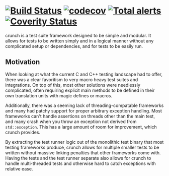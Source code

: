 # [![Build Status](https://travis-ci.org/DX-MON/crunch.svg?branch=main)](https://travis-ci.org/DX-MON/crunch) [![codecov](https://codecov.io/gh/DX-MON/crunch/branch/main/graph/badge.svg)](https://codecov.io/gh/DX-MON/crunch) [![Total alerts](https://img.shields.io/lgtm/alerts/g/DX-MON/crunch.svg?logo=lgtm&logoWidth=18)](https://lgtm.com/projects/g/DX-MON/crunch/alerts/) [![Coverity Status](https://scan.coverity.com/projects/20294/badge.svg)](https://scan.coverity.com/projects/dx-mon-crunch)

crunch is a test suite framework designed to be simple and modular.
It allows for tests to be written simply and in a logical manner without any complicated setup or dependencies, and for tests to be easily run.

## Motivation

When looking at what the current C and C++ testing landscape had to offer, there was a clear favoritism to very macro heavy test suites and integrations. On top of this, most other solutions were needlessly complicated, often requiring explicit main methods to be defined in their own translation units with magic defines or macros.

Additionally, there was a seeming lack of threading-compatable frameworks and many had patchy support for proper arbitrary exception handling.
Most frameworks can't handle assertions on threads other than the main test, and many crash when you throw an exception not derived from `std::exception`.
This has a large amount of room for improvement, which crunch provides.

By extracting the test runner logic out of the monolithic test binary that most testing frameworks produce, crunch allows for multiple smaller tests to be written without massive linking penalties that other frameworks come with.
Having the tests and the test runner separate also allows for crunch to handle multi-threaded tests and otherwise hard to catch exceptions with relative ease.
